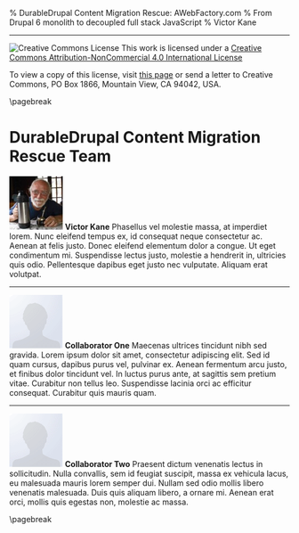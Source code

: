 % DurableDrupal Content Migration Rescue: AWebFactory.com
% From Drupal 6 monolith to decoupled full stack JavaScript
% Victor Kane

---

![Creative Commons License](https://i.creativecommons.org/l/by-nc/4.0/88x31.png) This work is licensed under a [Creative Commons Attribution-NonCommercial 4.0 International License](http://creativecommons.org/licenses/by-nc/4.0/)

To view a copy of this license, visit [this page](http://creativecommons.org/licenses/by-nc/4.0/) or send a letter to Creative Commons, PO Box 1866, Mountain View, CA 94042, USA.

\pagebreak

# DurableDrupal Content Migration Rescue Team

![Victor Kane](img/vk.jpg) **Victor Kane** Phasellus vel molestie massa, at imperdiet lorem. Nunc eleifend tempus ex, id consequat neque consectetur ac. Aenean at felis justo. Donec eleifend elementum dolor a congue. Ut eget condimentum mi. Suspendisse lectus justo, molestie a hendrerit in, ultricies quis odio. Pellentesque dapibus eget justo nec vulputate. Aliquam erat volutpat.

---

![Collaborator One](img/nopicture.gif) **Collaborator One** Maecenas ultrices tincidunt nibh sed gravida. Lorem ipsum dolor sit amet, consectetur adipiscing elit. Sed id quam cursus, dapibus purus vel, pulvinar ex. Aenean fermentum arcu justo, et finibus dolor tincidunt vel. In luctus purus ante, at sagittis sem pretium vitae. Curabitur non tellus leo. Suspendisse lacinia orci ac efficitur consequat. Curabitur quis mauris quam.

---

![Collaborator Two](img/nopicture.gif) **Collaborator Two** Praesent dictum venenatis lectus in sollicitudin. Nulla convallis, sem id feugiat suscipit, massa ex vehicula lacus, eu malesuada mauris lorem semper dui. Nullam sed odio mollis libero venenatis malesuada. Duis quis aliquam libero, a ornare mi. Aenean erat orci, mollis quis egestas non, molestie ac massa.

\pagebreak
